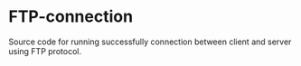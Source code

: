 # FTP-connection
Source code for running successfully connection between client and server using FTP protocol.
